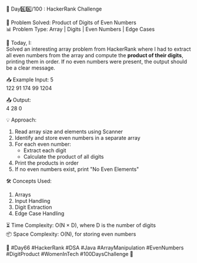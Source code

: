 🚀 Day6️⃣6️⃣/100 : HackerRank Challenge

🧩 Problem Solved: Product of Digits of Even Numbers  
📊 Problem Type: Array | Digits | Even Numbers | Edge Cases  

📝 Today, I:  
Solved an interesting array problem from HackerRank where I had to extract all even numbers from the array and compute the **product of their digits**, printing them in order. If no even numbers were present, the output should be a clear message.

📥 Example Input:
5  
122 91 174 99 1204  

📤 Output:  
4 28 0  

💡 Approach:
1. Read array size and elements using Scanner  
2. Identify and store even numbers in a separate array  
3. For each even number:
   - Extract each digit
   - Calculate the product of all digits  
4. Print the products in order  
5. If no even numbers exist, print "No Even Elements"

🛠️ Concepts Used:
1. Arrays  
2. Input Handling  
3. Digit Extraction  
4. Edge Case Handling  

⏳ Time Complexity: O(N × D), where D is the number of digits  
📦 Space Complexity: O(N), for storing even numbers  

🌱 #Day66 #HackerRank #DSA #Java #ArrayManipulation #EvenNumbers #DigitProduct #WomenInTech #100DaysChallenge 🚀
